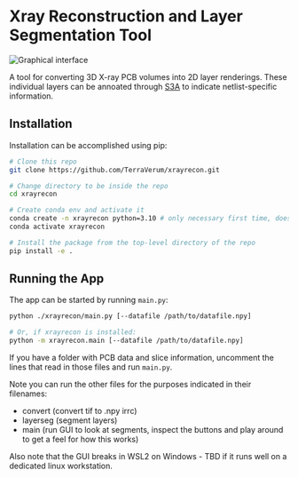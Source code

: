 # Xray Reconstruction and Layer Segmentation Tool

![Graphical interface](./interface.jpg)

A tool for converting 3D X-ray PCB volumes into 2D layer renderings. These individual
layers can be annoated through [S3A](https://github.com/TerraVerum/s3a) to indicate
netlist-specific information.

## Installation

Installation can be accomplished using pip:

```bash
# Clone this repo
git clone https://github.com/TerraVerum/xrayrecon.git

# Change directory to be inside the repo
cd xrayrecon

# Create conda env and activate it
conda create -n xrayrecon python=3.10 # only necessary first time, does not work with python 3.12 yet.
conda activate xrayrecon

# Install the package from the top-level directory of the repo
pip install -e .
```

## Running the App

The app can be started by running `main.py`:

```bash
python ./xrayrecon/main.py [--datafile /path/to/datafile.npy]

# Or, if xrayrecon is installed:
python -m xrayrecon.main [--datafile /path/to/datafile.npy]
```

If you have a folder with PCB data and slice information, uncomment the lines that read
in those files and run `main.py`.

Note you can run the other files for the purposes indicated in their filenames:

- convert (convert tif to .npy irrc)
- layerseg (segment layers)
- main (run GUI to look at segments, inspect the buttons and play around to get a feel for how this works)

Also note that the GUI breaks in WSL2 on Windows - TBD if it runs well on a dedicated linux workstation.

